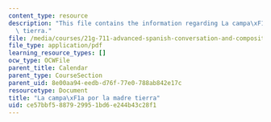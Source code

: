 ```yaml
---
content_type: resource
description: "This file contains the information regarding La campa\xF1a por la madre\
  \ tierra."
file: /media/courses/21g-711-advanced-spanish-conversation-and-composition-spring-2014/ce57bbf5887929951bd6e244b43c28f1_MIT21G_711S14_Madre.pdf
file_type: application/pdf
learning_resource_types: []
ocw_type: OCWFile
parent_title: Calendar
parent_type: CourseSection
parent_uid: 8e00aa94-eedb-d76f-77e0-788ab842e17c
resourcetype: Document
title: "La campa\xF1a por la madre tierra"
uid: ce57bbf5-8879-2995-1bd6-e244b43c28f1
---
```

